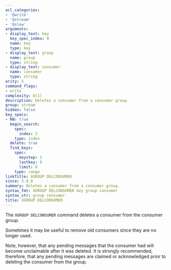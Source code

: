 ```yaml
---
acl_categories:
- '@write'
- '@stream'
- '@slow'
arguments:
- display_text: key
  key_spec_index: 0
  name: key
  type: key
- display_text: group
  name: group
  type: string
- display_text: consumer
  name: consumer
  type: string
arity: 5
command_flags:
- write
complexity: O(1)
description: Deletes a consumer from a consumer group.
group: stream
hidden: false
key_specs:
- RW: true
  begin_search:
    spec:
      index: 2
    type: index
  delete: true
  find_keys:
    spec:
      keystep: 1
      lastkey: 0
      limit: 0
    type: range
linkTitle: XGROUP DELCONSUMER
since: 5.0.0
summary: Deletes a consumer from a consumer group.
syntax_fmt: XGROUP DELCONSUMER key group consumer
syntax_str: group consumer
title: XGROUP DELCONSUMER
---
```

The `XGROUP DELCONSUMER` command deletes a consumer from the consumer group.

Sometimes it may be useful to remove old consumers since they are no longer used.

Note, however, that any pending messages that the consumer had will become unclaimable after it was deleted.
It is strongly recommended, therefore, that any pending messages are claimed or acknowledged prior to deleting the consumer from the group.
